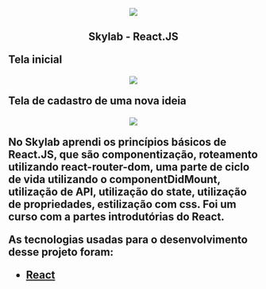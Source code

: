 
<p align="center"> <img src="https://uploaddeimagens.com.br/images/002/568/353/original/skylab-e1568640769783.png?1585937313"></p>
<h2><p align="center"><strong> Skylab - React.JS


 <strong>Tela inicial</strong>


<p align="center">
<img src="https://uploaddeimagens.com.br/images/002/568/362/original/1Capturar.PNG?1585937399">
</p>



<strong>Tela de cadastro de uma nova ideia</strong>


<p align="center">
<img src="https://uploaddeimagens.com.br/images/002/568/365/original/2Capturar.PNG?1585937434">
</p>



<p> No Skylab aprendi os princípios básicos de React.JS, que são componentização, roteamento utilizando react-router-dom, uma parte de ciclo de vida utilizando o componentDidMount, utilização de API, utilização do state, utilização de propriedades, estilização com css. Foi um curso com a partes introdutórias do React.</P> 
<P> As tecnologias usadas para o desenvolvimento desse projeto foram:</p>

 - <a href="https://pt-br.reactjs.org/">React</a>
